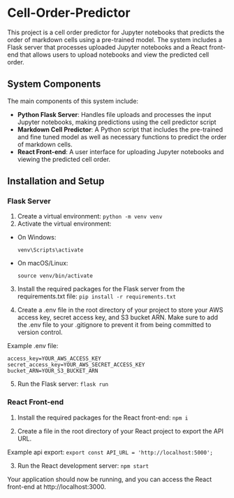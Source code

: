 # Cell-Order-Predictor

This project is a cell order predictor for Jupyter notebooks that predicts the order of markdown cells using a pre-trained model. The system includes a Flask server that processes uploaded Jupyter notebooks and a React front-end that allows users to upload notebooks and view the predicted cell order.

## System Components

The main components of this system include:

- **Python Flask Server**: Handles file uploads and processes the input Jupyter notebooks, making predictions using the cell predictor script
- **Markdown Cell Predictor**: A Python script that includes the pre-trained and fine tuned model as well as necessary functions to predict the order of markdown cells.
- **React Front-end**: A user interface for uploading Jupyter notebooks and viewing the predicted cell order.

## Installation and Setup

### Flask Server

1. Create a virtual environment:
`python -m venv venv`
2. Activate the virtual environment:

- On Windows:
  ```
  venv\Scripts\activate
  ```
- On macOS/Linux:
  ```
  source venv/bin/activate
  ```
3. Install the required packages for the Flask server from the requirements.txt file:
`pip install -r requirements.txt`

4. Create a .env file in the root directory of your project to store your AWS access key, secret access key, and S3 bucket ARN. Make sure to add the .env file to your .gitignore to prevent it from being committed to version control.

Example .env file:
```
access_key=YOUR_AWS_ACCESS_KEY
secret_access_key=YOUR_AWS_SECRET_ACCESS_KEY
bucket_ARN=YOUR_S3_BUCKET_ARN
```

5. Run the Flask server:
`flask run`


### React Front-end

1. Install the required packages for the React front-end:
`npm i`

2. Create a file in the root directory of your React project to export the API URL.

Example api export:
`export const API_URL = 'http://localhost:5000';`

3. Run the React development server:
`npm start`


Your application should now be running, and you can access the React front-end at http://localhost:3000.
